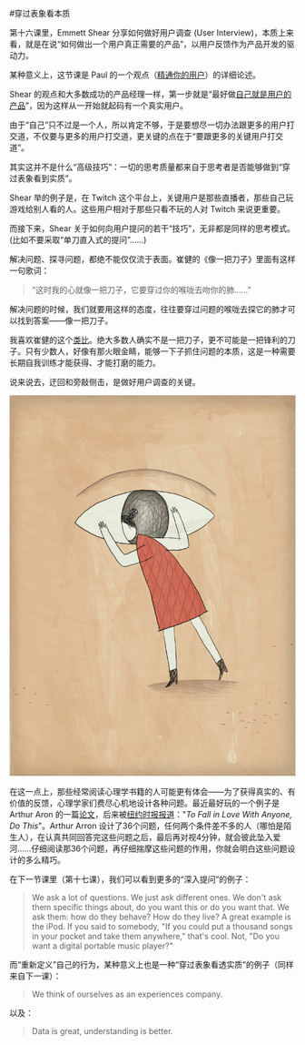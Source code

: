 #穿过表象看本质

第十六课里，Emmett Shear 分享如何做好用户调查 (User Interview)，本质上来看，就是在说“如何做出一个用户真正需要的产品”，以用户反馈作为产品开发的驱动力。

某种意义上，这节课是 Paul 的一个观点（[精通你的用户](becoming-the-expert-of-your-own-users.html)）的详细论述。

Shear 的观点和大多数成功的产品经理一样，第一步就是“最好做[自己就是用户的产品](should-you-better-start-from-solving-your-own-problems.html)”，因为这样从一开始就起码有一个真实用户。

由于“自己”只不过是一个人，所以肯定不够，于是要想尽一切办法跟更多的用户打交道，不仅要与更多的用户打交道，更关键的点在于“要跟更多的关键用户打交道”。

其实这并不是什么“高级技巧”：一切的思考质量都来自于思考者是否能够做到“穿过表象看到实质”。

Shear 举的例子是，在 Twitch 这个平台上，关键用户是那些直播者，那些自己玩游戏给别人看的人。这些用户相对于那些只看不玩的人对 Twitch 来说更重要。

而接下来，Shear 关于如何向用户提问的若干“技巧”，无非都是同样的思考模式。(比如不要采取“单刀直入式的提问”……)

解决问题、探寻问题，都绝不能仅仅流于表面。崔健的《像一把刀子》里面有这样一句歌词：

> “这时我的心就像一把刀子，它要穿过你的喉咙去吻你的肺……”

解决问题的时候，我们就要用这样的态度，往往要穿过问题的喉咙去探它的肺才可以找到答案——像一把刀子。

我喜欢崔健的这个[类比](why-they-are-deft-at-making-analogies.html)。绝大多数人确实不是一把刀子，更不可能是一把锋利的刀子。只有少数人，好像有那火眼金睛，能够一下子抓住问题的本质，这是一种需要长期自我训练才能获得、才能打磨的能力。

说来说去，迂回和旁敲侧击，是做好用户调查的关键。

![](rsc/11LOVE-superJumbo.jpg)

在这一点上，那些经常阅读心理学书籍的人可能更有体会——为了获得真实的、有价值的反馈，心理学家们费尽心机地设计各种问题。最近最好玩的一个例子是 Arthur Aron 的一篇[论文](http://psp.sagepub.com/content/23/4/363.full.pdf+html)，后来被[纽约时报报道](http://www.nytimes.com/2015/01/11/fashion/modern-love-to-fall-in-love-with-anyone-do-this.html)："*To Fall in Love With Anyone, Do This*"。Arthur Arron 设计了36个问题，任何两个条件差不多的人（哪怕是陌生人），在认真共同回答完这些问题之后，最后再对视4分钟，就会彼此坠入爱河……仔细阅读那36个问题，再仔细揣摩这些问题的作用，你就会明白这些问题设计的多么精巧。

在下一节课里（第十七课），我们可以看到更多的“深入提问”的例子：

> We ask a lot of questions. We just ask different ones. We don't ask them specific things about, do you want this or do you want that. We ask them: how do they behave? How do they live? A great example is the iPod. If you said to somebody, "If you could put a thousand songs in your pocket and take them anywhere," that's cool. Not, "Do you want a digital portable music player?"

而“重新定义”自己的行为，某种意义上也是一种“穿过表象看透实质”的例子（同样来自下一课）：

>  We think of ourselves as an experiences company.

以及：

>  Data is great, understanding is better. 




